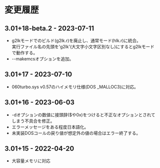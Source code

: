 # 変更履歴

## 3.01+18-beta.2 - 2023-07-11
* g2lkモードでのビルド(g2lk.r)を廃止し、通常モード(hlk.r)に統合。  
  実行ファイル名の先頭を'g2lk'(大文字小文字区別なし)にするとg2lkモードで動作する。
* --makemcsオプションを追加。

## 3.01+17 - 2023-07-10
* 060turbo.sys v0.57のハイメモリ仕様(DOS \_MALLOC3)に対応。

## 3.01+16 - 2023-06-03
* -dオプションの数値に接頭辞($や0x)をつけると不正なオプションとされてしまう不具合を修正。
* エラーメッセージをある程度日本語化。
* 未実装DOSコールの戻り値が想定外の値の場合はエラー終了する。

## 3.01+15 - 2022-04-20

* 大容量メモリに対応

